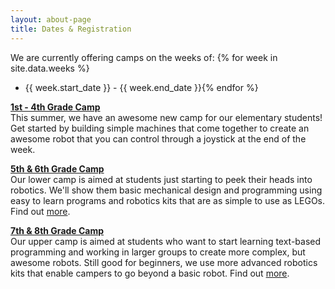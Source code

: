 ```yaml
---
layout: about-page
title: Dates & Registration
---
```


We are currently offering camps on the weeks of:
{% for week in site.data.weeks %}
- {{ week.start_date }} - {{ week.end_date }}{% endfor %}

**[1st - 4th Grade Camp](/camp/elementary/)**  
This summer, we have an awesome new camp for our elementary students! Get started by building simple machines that come together to create an awesome robot that you can control through a joystick at the end of the week.

**[5th &amp; 6th Grade Camp](/camp/lower/)**  
Our lower camp is aimed at students just starting to peek their heads into robotics. We'll show them basic mechanical design and programming using easy to learn programs and robotics kits that are as simple to use as LEGOs. Find out [more](/camp/lower/).

**[7th &amp; 8th Grade Camp](/camp/upper/)**  
Our upper camp is aimed at students who want to start learning text-based programming and working in larger groups to create more complex, but awesome robots. Still good for beginners, we use more advanced robotics kits that enable campers to go beyond a basic robot.  Find out [more](/camp/upper/).
